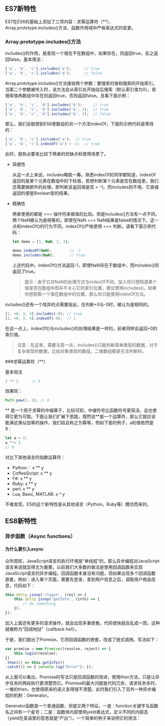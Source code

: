 ## ES7新特性

ES7在ES6的基础上添加了三项内容：求幂运算符（**）、Array.prototype.includes()方法、函数作用域中严格表达式的变更。

### Array.prototype.includes()方法

includes()的作用，是查找一个值在不在数组中，如果存在，则返回true，反之返回false。基本用法：

```javascript
['a', 'b', 'c'].includes('a');		// true
['a', 'b', 'c'].includes('d');		// false
```

Array.prototype.includes()方法接收两个参数：要搜索的值和搜索的开始索引。当第二个参数被传入时，该方法会从索引处开始往后搜索（默认索引值为0）。若搜索值再数组中存在则返回true，否则返回false。且看下面示例：

```javascript
['a', 'b', 'c', 'd'].includes('b');		// true
['a', 'b', 'c', 'd'].includes('b', 1);	// true
['a', 'b', 'c', 'd'].includes('b', 2);	// false
```

那么，我们会联想到ES6里数组的另一个方法indexOf，下面的示例代码是等效的：

```javascript
['a', 'b', 'c'].includes('a');	// true
['a', 'b', 'c'].indexOf('a') > -1;	// true
```

此时，就有必要来比较下两者的优缺点和使用场景了。

* 简便性

  从这一点上来说，includes略胜一筹。熟悉indexOf的同学都知道，indexOf返回的是某个元素在数组中的下标值，若想判断某个元素是否在数组里，我们还需要做额外的处理，即判断该返回值是否 > -1。而includes则不用，它直接返回的便是Boolean型的结果。

* 精确性

  两者使用的都是 === 操作符来做值的比较。但是includes()方法有一点不同，两个NaN被认为是相等的，即使在NaN === NaN结果是false的情况下。这一点和indexOf()的行为不同，indexOf()严格使用 === 判断。请看下面示例代码：

  ```javascript
  let demo = [1, NaN, 2, 3];
  
  demo.indexOf(NaN);		// -1
  demo.includes(NaN);		// true
  ```

  上述代码中。indexOf()方法返回-1，即使NaN存在于数组中，而includes()则返回了true。

  > 提示：由于它对NaN的处理方式与indexOf不同，加入你只想知道某个值是否在数组中而并不关心它的索引位置，建议使用includes()。如果你想获取一个值在数组中的位置，那么你只能使用indexOf方法。

includes()还有一个怪异的点需要指出，在判断+0与-0时，被认为是相同的。

```javascript
[1, +0, 3, 4].includes(-0);	// true
[1, +0, 3, 4].indexOf(-0);	// 1
```

在这一点上，indexOf()与includes()的处理结果是一样的，前者同样会返回+0的索引值。

> 注意：在这里，需要注意一点，includes()只能判断简单类型的数据，对于复杂类型的数据，比如对象类型的数组，二维数组都是无法判断的。

###求幂运算符（**）

基本用法

```javascript
3 ** 2		// 9
```

效果同：

```javascript
Math.pow(3, 2);	// 9
```

** 是一个用于求幂的中缀算子，比较可知，中缀符号比函数符号更简洁，这也使得它更为可取。下面让我们扩展下思路，既然说**是一个运算符，那么它就应该能满足类似加等的操作，我们姑且称之为幂等，例如下面的例子，a的值依然是9：

```javascript
let a = 3;
a **= 2
// 9
```

对比下其他语言的指数运算符：

* Python： x ** y
* CoffeeScript: x ** y
* F#: x ** y
* Ruby: x ** y
* perl: x ** y
* Lua, Basic, MATLAB: x ^ y

不难发现，ES的这个新特性是从其他语言（Python，Ruby等）模仿而来的。

## ES8新特性

### 异步函数（Async functions）

#### 为什么要引入async

众所周知，JavaScript语言的执行环境是“单线程”的，那么异步编程对JavaScript语言来说就显得尤为重要。以前我们大多数的做法是使用回调函数来实现JavaScript语言的异步编程。回调函数本身没有问题，但如果出现多个回调函数嵌套，例如：进入某个页面，需要先登录，拿到用户信息之后，调取用户商品信息，代码如下：

```javascript
this.$http.jsonp('/login', (res) => {
    this.$http.jsonp('getInfo', (info) => {
        // do something
    });
});
```

加入上面还有更多的请求操作，就会出现多重嵌套。代码很快就会乱成一团，这种就被称为“回调地狱”（callback hell）。

于是，我们提出了Promise，它将回调函数的嵌套，改成了链式调用。写法如下：

```javascript
var promise = new Promise((resolve, reject) => {
    this.login(resolve);
})
.then(() => this.getInfo())
.catch(() => { console.log("Error"); });
```

从上面可以看出，Promise的写法只是回调函数的改进，使用then方法，只是让异步任务的两段执行更清楚而已。Promise的最大问题是代码冗余，请求任务多时，一堆的then，也使得原来的语义变得很不清楚。此时我们引入了另外一种异步编程的机制：Generator。

Generator函数是一个普通函数，但是又两个特征。一是：function关键字与函数名之间有一个星号；二是：函数体内部使用yield表达式，定义不同的内部态（yield在英语里的意思就是“产出”）。一个简单的例子来说明它的用法：



